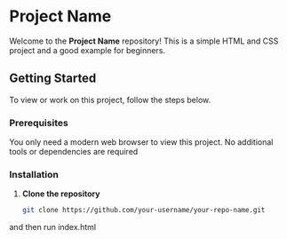 # Project Name

Welcome to the **Project Name** repository! This is a simple HTML and CSS project and a good example for beginners.

## Getting Started

To view or work on this project, follow the steps below.

### Prerequisites

You only need a modern web browser to view this project. No additional tools or dependencies are required

### Installation

1. **Clone the repository**

   ```bash
   git clone https://github.com/your-username/your-repo-name.git

and then run index.html
